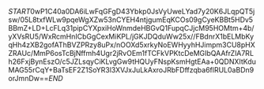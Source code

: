 $START$0wP1C40a0DA6iLwFqGFgD43Ybkp0JsVyUweLYad7y20K6JLqpQT5jsw/05L8txfWLw9pqeWgXZw53nCYEH4ntjgumEqKCOs09gCyeKBBt5HDv5BBmZ+LD+LcFLq31pipCYXpxiHoWnmdeHBGvQ1FupqCJjcM95HOMtm+4b/yXVsRU5/WxRcmHnICbGgCexMiKPL/jGKJDQduWw25x//FBdnrX1bELMbKyqHh4zXB2gofAThBVZPRzy8uPx/nOOXd5xrkyNoEWHyyhHJimpm3CU8pHXZRAUc/MmP6osTcBjNffmh4Ugr2jRvOEm1fTCFkVPKtcDeMGIbQAAfrZlA7RLh26FxjBynEszO/c5JZLsqyCiKLvgGw9tHQUyFNspKsmHgtEAa+0QDNXItKduMAG55rCqY+BaTsEF2Z1SoYR3l3XVJxJuLkAxroJRbFDffzqba6flRUL0aBDn9orJmnDw==$END$